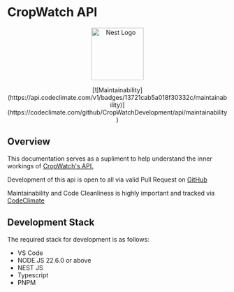# CropWatch API

<p align="center">
  <a href="http://nestjs.com/" target="blank"><img src="https://app.cropwatch.io/icons/favicon.png?id=v3" width="120" alt="Nest Logo" /></a>
</p>
<p align="center">
[![Maintainability](https://api.codeclimate.com/v1/badges/13721cab5a018f30332c/maintainability)](https://codeclimate.com/github/CropWatchDevelopment/api/maintainability)
</p>

## Overview

  <p>
  This documentation serves as a supliment to help understand the inner workings of <a href="https://api.cropwatch.io">CropWatch's API.</a>
  </p>

  <p>
  Development of this api is open to all via valid Pull Request on <a href="https://github.com/CropWatchDevelopment/api">GitHub</a>
</p>
<p>
  Maintainability and Code Cleanliness is highly important and tracked via <a href="https://codeclimate.com/github/CropWatchDevelopment/api">CodeClimate</a>
</p>

## Development Stack

The required stack for development is as follows:
- VS Code
- <a src="https://nodejs.org/en">NODE.JS</a> 22.6.0 or above
- <a src="https://nestjs.com/">NEST JS</a>
- <a src="https://www.typescriptlang.org/">Typescript</a>
- <a src="https://pnpm.io/">PNPM<a>
